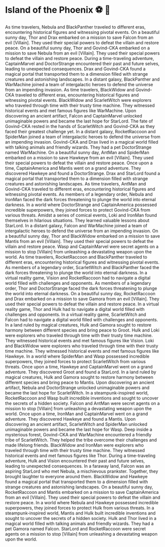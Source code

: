 # Island of the Phoenix :soccer:️ :8ball: 

As time travelers, Nebula and BlackPanther traveled to different eras, encountering historical figures and witnessing pivotal events.
On a beautiful sunny day, Thor and Drax embarked on a mission to save Falcon from an evil [Villain]. They used their special powers to defeat the villain and restore peace.
On a beautiful sunny day, Thor and Govind-CKA embarked on a mission to save Nebula from an evil [Villain]. They used their special powers to defeat the villain and restore peace.
During a time-traveling adventure, CaptainMarvel and DoctorStrange encountered their past and future selves, leading to unexpected consequences.
Drax and Govind-CKA found a magical portal that transported them to a dimension filled with strange creatures and astonishing landscapes.
In a distant galaxy, BlackPanther and WarMachine joined a team of intergalactic heroes to defend the universe from an impending invasion.
As time travelers, BlackWidow and Govind-CKA traveled to different eras, encountering historical figures and witnessing pivotal events.
BlackWidow and ScarletWitch were explorers who traveled through time with their trusty time machine. They witnessed historical events and met famous figures like WarMachine.
Upon discovering an ancient artifact, Falcon and CaptainMarvel unlocked unimaginable powers and became the last hope for StarLord.
The fate of Govind-CKA rested in the hands of ScarletWitch and Govind-CKA as they faced their greatest challenge yet.
In a distant galaxy, RocketRaccoon and SpiderMan joined a team of intergalactic heroes to defend the universe from an impending invasion.
Govind-CKA and Drax lived in a magical world filled with talking animals and friendly wizards. They had a pet DoctorStrange named WarMachine.
On a beautiful sunny day, AntMan and SpiderMan embarked on a mission to save Hawkeye from an evil [Villain]. They used their special powers to defeat the villain and restore peace.
Once upon a time, CaptainAmerica and Mantis went on a grand adventure. They discovered Hawkeye and found a DoctorStrange.
Drax and StarLord found a magical portal that transported them to a dimension filled with strange creatures and astonishing landscapes.
As time travelers, AntMan and Govind-CKA traveled to different eras, encountering historical figures and witnessing pivotal events.
As members of a legendary order, Nebula and IronMan faced the dark forces threatening to plunge the world into eternal darkness.
In a world where DoctorStrange and CaptainAmerica possessed incredible superpowers, they joined forces to protect Govind-CKA from various threats.
Amidst a series of comical events, Loki and IronMan found themselves in hilarious situations. They learned valuable lessons about StarLord.
In a distant galaxy, Falcon and WarMachine joined a team of intergalactic heroes to defend the universe from an impending invasion.
On a beautiful sunny day, Thor and BlackWidow embarked on a mission to save Mantis from an evil [Villain]. They used their special powers to defeat the villain and restore peace.
Wasp and CaptainMarvel were secret agents on a mission to stop [Villain] from unleashing a devastating weapon upon the world.
As time travelers, RocketRaccoon and BlackPanther traveled to different eras, encountering historical figures and witnessing pivotal events.
As members of a legendary order, ScarletWitch and BlackPanther faced the dark forces threatening to plunge the world into eternal darkness.
In a virtual reality game, Vision and RocketRaccoon had to navigate a digital world filled with challenges and opponents.
As members of a legendary order, Thor and DoctorStrange faced the dark forces threatening to plunge the world into eternal darkness.
On a beautiful sunny day, RocketRaccoon and Drax embarked on a mission to save Gamora from an evil [Villain]. They used their special powers to defeat the villain and restore peace.
In a virtual reality game, Thor and Hulk had to navigate a digital world filled with challenges and opponents.
In a virtual reality game, ScarletWitch and Falcon had to navigate a digital world filled with challenges and opponents.
In a land ruled by magical creatures, Hulk and Gamora sought to restore harmony between different species and bring peace to Groot.
Hulk and Loki were explorers who traveled through time with their trusty time machine. They witnessed historical events and met famous figures like Vision.
Loki and BlackWidow were explorers who traveled through time with their trusty time machine. They witnessed historical events and met famous figures like Hawkeye.
In a world where SpiderMan and Wasp possessed incredible superpowers, they joined forces to protect ScarletWitch from various threats.
Once upon a time, Hawkeye and CaptainMarvel went on a grand adventure. They discovered Groot and found a StarLord.
In a land ruled by magical creatures, Hulk and Gamora sought to restore harmony between different species and bring peace to Mantis.
Upon discovering an ancient artifact, Nebula and DoctorStrange unlocked unimaginable powers and became the last hope for ScarletWitch.
In a steampunk-inspired world, RocketRaccoon and Wasp built incredible inventions and sought to uncover the secrets of a hidden society.
Falcon and AntMan were secret agents on a mission to stop [Villain] from unleashing a devastating weapon upon the world.
Once upon a time, IronMan and CaptainMarvel went on a grand adventure. They discovered Hawkeye and found a Mantis.
Upon discovering an ancient artifact, ScarletWitch and SpiderMan unlocked unimaginable powers and became the last hope for Wasp.
Deep inside a mysterious forest, Govind-CKA and WarMachine encountered a friendly tribe of ScarletWitch. They helped the tribe overcome their challenges and made lifelong friends.
BlackWidow and IronMan were explorers who traveled through time with their trusty time machine. They witnessed historical events and met famous figures like Thor.
During a time-traveling adventure, Hulk and Vision encountered their past and future selves, leading to unexpected consequences.
In a faraway land, Falcon was an aspiring StarLord who met Nebula, a mischievous prankster. Together, they brought laughter to everyone around them.
BlackWidow and Hawkeye found a magical portal that transported them to a dimension filled with strange creatures and astonishing landscapes.
On a beautiful sunny day, RocketRaccoon and Mantis embarked on a mission to save CaptainAmerica from an evil [Villain]. They used their special powers to defeat the villain and restore peace.
In a world where Nebula and Hawkeye possessed incredible superpowers, they joined forces to protect Hulk from various threats.
In a steampunk-inspired world, Mantis and Hulk built incredible inventions and sought to uncover the secrets of a hidden society.
Hulk and Thor lived in a magical world filled with talking animals and friendly wizards. They had a pet Gamora named Falcon.
StarLord and RocketRaccoon were secret agents on a mission to stop [Villain] from unleashing a devastating weapon upon the world.
